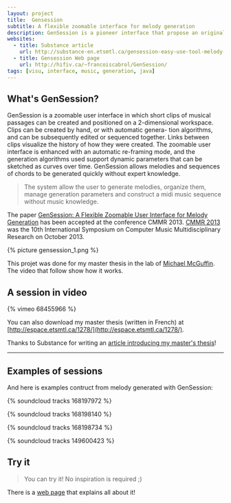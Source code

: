 ```yaml
---
layout: project
title:  Gensession
subtitle: A flexible zoomable interface for melody generation
description: GenSession is a pioneer interface that propose an original way to interact with random music generator.
websites:
  - title: Substance article
    url: http://substance-en.etsmtl.ca/gensession-easy-use-tool-melody-generation/
  - title: Gensession Web page
    url: http://hifiv.ca/~francoiscabrol/GenSession/
tags: [visu, interface, music, generation, java]
---
```


## What's GenSession?

GenSession is a zoomable user interface in which short clips of musical passages can be created and positioned on a 2-dimensional workspace. Clips can be created by hand, or with automatic genera- tion algorithms, and can be subsequently edited or sequenced together. Links between clips visualize the history of how they were created. The zoomable user interface is enhanced with an automatic re-framing mode, and the generation algorithms used support dynamic parameters that can be sketched as curves over time. GenSession allows melodies and sequences of chords to be generated quickly without expert knowledge.

> The system allow the user to generate melodies, organize them, manage generation parameters and construct a midi music sequence without music knowledge.

The paper [GenSession: A Flexible Zoomable User Interface for Melody Generation](http://hifiv.ca/~francoiscabrol/GenSession/downloadRep/GenSession.pdf) has been accepted at the conference CMMR 2013.
[CMMR 2013](http://www.cmmr2013.cnrs-mrs.fr) was the 10th International Symposium on Computer Music Multidisciplinary Research on October 2013.

{% picture gensession_1.png %}

This projet was done for my master thesis in the lab of <a href="http://profs.etsmtl.ca/mmcguffin/">Michael McGuffin</a>. The video that follow show how it works.

## A session in video

{% vimeo 68455966 %}

You can also download my master thesis (written in French) at [http://espace.etsmtl.ca/1278/](http://espace.etsmtl.ca/1278/).

Thanks to Substance for writing an [article introducing my master's thesis]({{page.websites[0].url}})!

----------------

## Examples of sessions

And here is examples contruct from melody generated with GenSession:

{% soundcloud tracks 168197972 %}

{% soundcloud tracks 168198140 %}

{% soundcloud tracks 168198734 %}

{% soundcloud tracks 149600423 %}

## Try it

> You can try it! No inspiration is required ;)

There is a [web page](http://hifiv.ca/~francoiscabrol/GenSession/#getstarted) that explains all about it!
